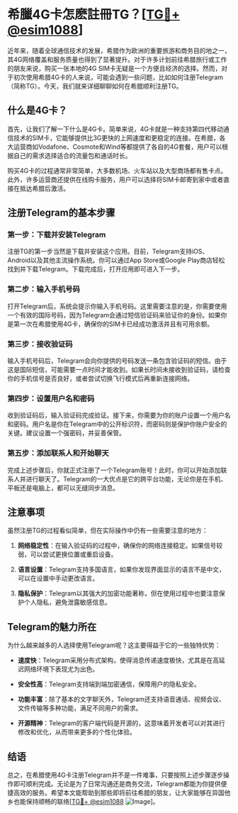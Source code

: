# 希臘4G卡怎麽註冊TG？[[TG💪+ @esim1088](https://t.me/s/esim1088)]

近年来，随着全球通信技术的发展，希腊作为欧洲的重要旅游和商务目的地之一，其4G网络覆盖和服务质量也得到了显著提升。对于许多计划前往希腊旅行或工作的朋友来说，购买一张本地的4G SIM卡无疑是一个方便且经济的选择。然而，对于初次使用希腊4G卡的人来说，可能会遇到一些问题，比如如何注册Telegram（简称TG）。今天，我们就来详细聊聊如何在希腊顺利注册TG。

## 什么是4G卡？

首先，让我们了解一下什么是4G卡。简单来说，4G卡就是一种支持第四代移动通信技术的SIM卡，它能够提供比3G更快的上网速度和更稳定的连接。在希腊，各大运营商如Vodafone、Cosmote和Wind等都提供了各自的4G套餐，用户可以根据自己的需求选择适合的流量包和通话时长。

购买4G卡的过程通常非常简单，大多数机场、火车站以及大型商场都有售卡点。此外，许多运营商还提供在线购卡服务，用户可以选择将SIM卡邮寄到家中或者直接在抵达希腊后激活。

## 注册Telegram的基本步骤

### 第一步：下载并安装Telegram

注册TG的第一步当然是下载并安装这个应用。目前，Telegram支持iOS、Android以及其他主流操作系统。你可以通过App Store或Google Play商店轻松找到并下载Telegram。下载完成后，打开应用即可进入下一步。

### 第二步：输入手机号码

打开Telegram后，系统会提示你输入手机号码。这里需要注意的是，你需要使用一个有效的国际号码，因为Telegram会通过短信验证码来验证你的身份。如果你是第一次在希腊使用4G卡，确保你的SIM卡已经成功激活并且有可用余额。

### 第三步：接收验证码

输入手机号码后，Telegram会向你提供的号码发送一条包含验证码的短信。由于这是国际短信，可能需要一点时间才能收到。如果长时间未接收到验证码，请检查你的手机信号是否良好，或者尝试切换飞行模式后再重新连接网络。

### 第四步：设置用户名和密码

收到验证码后，输入验证码完成验证。接下来，你需要为你的账户设置一个用户名和密码。用户名是你在Telegram中的公开标识符，而密码则是保护你账户安全的关键。建议设置一个强密码，并妥善保管。

### 第五步：添加联系人和开始聊天

完成上述步骤后，你就正式注册了一个Telegram账号！此时，你可以开始添加联系人并进行聊天了。Telegram的一大优点是它的跨平台功能，无论你是在手机、平板还是电脑上，都可以无缝同步消息。

## 注意事项

虽然注册TG的过程看似简单，但在实际操作中仍有一些需要注意的地方：

1. **网络稳定性**：在输入验证码的过程中，确保你的网络连接稳定。如果信号较弱，可以尝试更换位置或重启设备。
   
2. **语言设置**：Telegram支持多国语言，如果你发现界面显示的语言不是中文，可以在设置中手动更改语言。

3. **隐私保护**：Telegram以其强大的加密功能著称，但在使用过程中也要注意保护个人隐私，避免泄露敏感信息。

## Telegram的魅力所在

为什么越来越多的人选择使用Telegram呢？这主要得益于它的一些独特优势：

- **速度快**：Telegram采用分布式架构，使得消息传递速度极快，尤其是在高延迟网络环境下表现尤为出色。
  
- **安全性高**：Telegram支持端到端加密通信，保障用户的隐私安全。

- **功能丰富**：除了基本的文字聊天外，Telegram还支持语音通话、视频会议、文件传输等多种功能，满足不同用户的需求。

- **开源精神**：Telegram的客户端代码是开源的，这意味着开发者可以对其进行修改和优化，从而带来更多的个性化体验。

## 结语

总之，在希腊使用4G卡注册Telegram并不是一件难事，只要按照上述步骤逐步操作即可顺利完成。无论是为了日常沟通还是商务交流，Telegram都能为你提供便捷高效的服务。希望本文能帮助到那些即将前往希腊的朋友，让大家能够在异国他乡也能保持顺畅的联络[[TG💪+ @esim1088](https://t.me/s/esim1088) ![Image](https://i.postimg.cc/4NQfJmqS/Snipaste-2025-05-13-00-14-12.png)]。